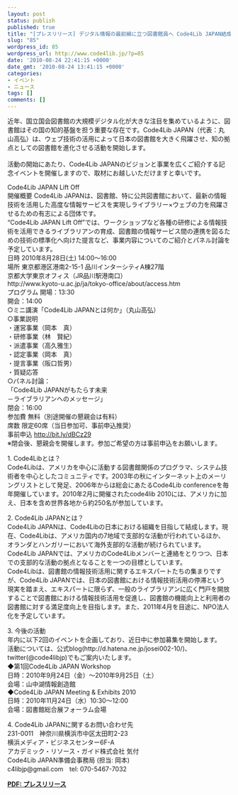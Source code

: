 ```yaml
---
layout: post
status: publish
published: true
title: "[プレスリリース] デジタル情報の最前線に立つ図書館員へ Code4Lib JAPAN結成記念式 “Code4Lib JAPAN Lift Off”  8月28日（土）開催"
slug: "85"
wordpress_id: 85
wordpress_url: http://www.code4lib.jp/?p=85
date: '2010-08-24 22:41:15 +0000'
date_gmt: '2010-08-24 13:41:15 +0000'
categories:
- イベント
- ニュース
tags: []
comments: []
---
```

<p>近年、国立国会図書館の大規模デジタル化が大きな注目を集めているように、図書館はその国の知的基盤を担う重要な存在です。Code4Lib JAPAN（代表：丸山高弘）は、ウェブ技術の活用によって日本の図書館を大きく飛躍させ、知の拠点としての図書館を進化させる活動を開始します。<br />
<!--more--><br />
活動の開始にあたり、Code4Lib JAPANのビジョンと事業を広くご紹介する記念イベントを開催しますので、取材にお越しいただけますと幸いです。</p>
<p>Code4Lib JAPAN Lift Off<br />
開催概要	Code4Lib JAPANは、図書館、特に公共図書館において、最新の情報技術を活用した高度な情報サービスを実現しライブラリー&times;ウェブの力を飛躍させるための有志による団体です。<br />
&ldquo;Code4Lib JAPAN Lift Off&rdquo;では、ワークショップなど各種の研修による情報技術を活用できるライブラリアンの育成、図書館の情報サービス間の連携を図るための技術の標準化へ向けた提言など、事業内容についてのご紹介とパネル討論を予定しています。<br />
日時	2010年8月28日(土) 14:00～16:00<br />
場所	東京都港区港南2-15-1 品川インターシティA棟27階<br />
京都大学東京オフィス（JR品川駅港南口）<br />
http://www.kyoto-u.ac.jp/ja/tokyo-office/about/access.htm<br />
プログラム	開場：13:30<br />
開会：14:00<br />
○ミニ講演「Code4Lib JAPANとは何か」（丸山高弘）<br />
○事業説明<br />
・運営事業（岡本　真）<br />
・研修事業（林　賢紀）<br />
・派遣事業（高久雅生）<br />
・認定事業（岡本　真）<br />
・提言事業（阪口哲男）<br />
・質疑応答<br />
○パネル討論：<br />
「Code4Lib JAPANがもたらす未来<br />
－ライブラリアンへのメッセージ」<br />
閉会：16:00<br />
参加費	無料（別途開催の懇親会は有料）<br />
席数	限定60席（当日参加可、事前申込推奨）<br />
事前申込	<a href="http://bit.ly/dBCz29">http://bit.ly/dBCz29</a><br />
※閉会後、懇親会を開催します。参加ご希望の方は事前申込をお願いします。</p>
<p>1.	Code4Libとは？<br />
Code4Libは、アメリカを中心に活動する図書館関係のプログラマ、システム技術者を中心としたコミュニティです。2003年の秋にインターネット上のメーリングリストとして発足、2006年からは総会にあたるCode4Lib conferenceを毎年開催しています。2010年2月に開催されたcode4lib 2010には、アメリカに加え、日本を含め世界各地から約250名が参加しています。</p>
<p>2.	Code4Lib JAPANとは？<br />
Code4Lib JAPANは、Code4Libの日本における組織を目指して結成します。現在、Code4Libは、アメリカ国内の7地域で支部的な活動が行われているほか、オランダとハンガリーにおいて海外支部的な活動が続けられています。Code4Lib JAPANでは、アメリカのCode4Libメンバーと連絡をとりつつ、日本での支部的な活動の拠点となることを一つの目標としています。<br />
Code4Libは、図書館の情報技術活用に関するエキスパートたちの集まりですが、Code4Lib JAPANでは、日本の図書館における情報技術活用の停滞という現実を踏まえ、エキスパートに限らず、一般のライブラリアンに広く門戸を開放することで図書館における情報技術活用を促進し、図書館の機能向上と利用者の図書館に対する満足度向上を目指します。また、2011年4月を目途に、NPO法人化を予定しています。</p>
<p>3.	今後の活動<br />
年内に以下2回のイベントを企画しており、近日中に参加募集を開始します。<br />
活動については、公式blog(http://d.hatena.ne.jp/josei002-10/)、twitter(@code4libjp)でもご案内いたします。<br />
◆第1回Code4Lib JAPAN Workshop<br />
日時：2010年9月24日（金）～2010年9月25日（土）<br />
会場：山中湖情報創造館<br />
◆Code4Lib JAPAN Meeting &amp; Exhibits 2010<br />
日時：2010年11月24日（水）10:30～12:00<br />
会場：図書館総合展フォーラム会場</p>
<p>4.	Code4Lib JAPANに関するお問い合わせ先<br />
231-0011　神奈川県横浜市中区太田町2-23<br />
横浜メディア・ビジネスセンター6F-A<br />
アカデミック・リソース・ガイド株式会社 気付<br />
Code4Lib JAPAN準備会事務局 (担当: 岡本)<br />
c4libjp@gmail.com　tel: 070-5467-7032</p>
<p><strong><a href="{{ site.baseurl }}/assets/uploads/2010/08/プレスリリース案最終12.pdf">PDF: プレスリリース</a></strong></p>
